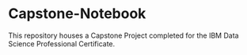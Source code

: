 # Capstone-Notebook
This repository houses a Capstone Project completed for the IBM Data Science Professional Certificate.
